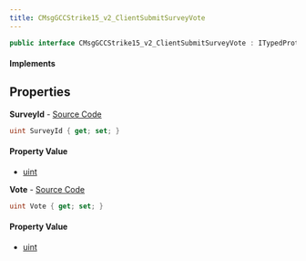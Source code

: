 ```yaml
---
title: CMsgGCCStrike15_v2_ClientSubmitSurveyVote
---
```


```csharp
public interface CMsgGCCStrike15_v2_ClientSubmitSurveyVote : ITypedProtobuf<CMsgGCCStrike15_v2_ClientSubmitSurveyVote>, INativeHandle
```

#### Implements

## Properties

**SurveyId** - [Source Code](https://github.com/swiftly-solution/swiftlys2/blob/main/managed/src/SwiftlyS2.Generated/Protobufs/Interfaces/CMsgGCCStrike15_v2_ClientSubmitSurveyVote.cs#L13)

```csharp
uint SurveyId { get; set; }
```

#### Property Value

- [uint](https://learn.microsoft.com/dotnet/api/system.uint32)

**Vote** - [Source Code](https://github.com/swiftly-solution/swiftlys2/blob/main/managed/src/SwiftlyS2.Generated/Protobufs/Interfaces/CMsgGCCStrike15_v2_ClientSubmitSurveyVote.cs#L16)

```csharp
uint Vote { get; set; }
```

#### Property Value

- [uint](https://learn.microsoft.com/dotnet/api/system.uint32)

